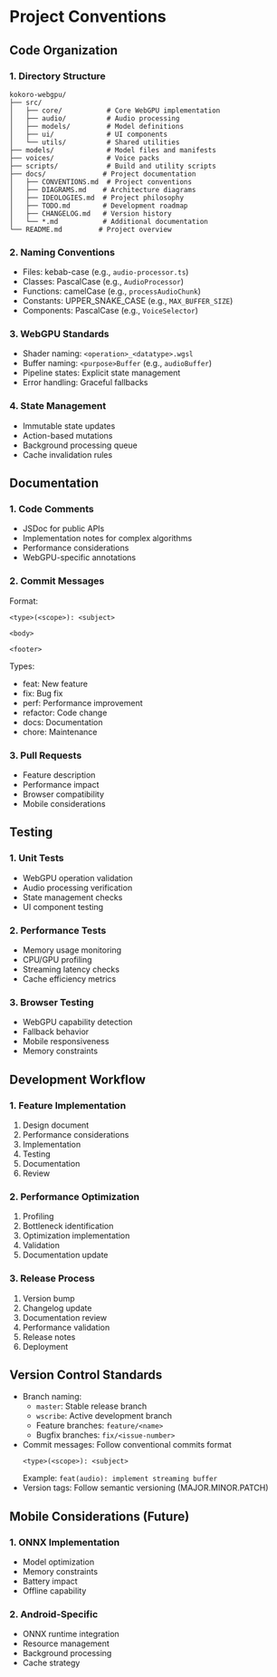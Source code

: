 # Project Conventions

## Code Organization

### 1. Directory Structure
```
kokoro-webgpu/
├── src/
│   ├── core/           # Core WebGPU implementation
│   ├── audio/          # Audio processing
│   ├── models/         # Model definitions
│   ├── ui/             # UI components
│   └── utils/          # Shared utilities
├── models/             # Model files and manifests
├── voices/             # Voice packs
├── scripts/            # Build and utility scripts
├── docs/              # Project documentation
│   ├── CONVENTIONS.md  # Project conventions
│   ├── DIAGRAMS.md    # Architecture diagrams
│   ├── IDEOLOGIES.md  # Project philosophy
│   ├── TODO.md        # Development roadmap
│   ├── CHANGELOG.md   # Version history
│   └── *.md           # Additional documentation
└── README.md         # Project overview
```

### 2. Naming Conventions
- Files: kebab-case (e.g., `audio-processor.ts`)
- Classes: PascalCase (e.g., `AudioProcessor`)
- Functions: camelCase (e.g., `processAudioChunk`)
- Constants: UPPER_SNAKE_CASE (e.g., `MAX_BUFFER_SIZE`)
- Components: PascalCase (e.g., `VoiceSelector`)

### 3. WebGPU Standards
- Shader naming: `<operation>_<datatype>.wgsl`
- Buffer naming: `<purpose>Buffer` (e.g., `audioBuffer`)
- Pipeline states: Explicit state management
- Error handling: Graceful fallbacks

### 4. State Management
- Immutable state updates
- Action-based mutations
- Background processing queue
- Cache invalidation rules

## Documentation

### 1. Code Comments
- JSDoc for public APIs
- Implementation notes for complex algorithms
- Performance considerations
- WebGPU-specific annotations

### 2. Commit Messages
Format:
```
<type>(<scope>): <subject>

<body>

<footer>
```

Types:
- feat: New feature
- fix: Bug fix
- perf: Performance improvement
- refactor: Code change
- docs: Documentation
- chore: Maintenance

### 3. Pull Requests
- Feature description
- Performance impact
- Browser compatibility
- Mobile considerations

## Testing

### 1. Unit Tests
- WebGPU operation validation
- Audio processing verification
- State management checks
- UI component testing

### 2. Performance Tests
- Memory usage monitoring
- CPU/GPU profiling
- Streaming latency checks
- Cache efficiency metrics

### 3. Browser Testing
- WebGPU capability detection
- Fallback behavior
- Mobile responsiveness
- Memory constraints

## Development Workflow

### 1. Feature Implementation
1. Design document
2. Performance considerations
3. Implementation
4. Testing
5. Documentation
6. Review

### 2. Performance Optimization
1. Profiling
2. Bottleneck identification
3. Optimization implementation
4. Validation
5. Documentation update

### 3. Release Process
1. Version bump
2. Changelog update
3. Documentation review
4. Performance validation
5. Release notes
6. Deployment

## Version Control Standards
- Branch naming: 
  - `master`: Stable release branch
  - `wscribe`: Active development branch
  - Feature branches: `feature/<name>`
  - Bugfix branches: `fix/<issue-number>`
- Commit messages: Follow conventional commits format
  ```
  <type>(<scope>): <subject>
  ```
  Example: `feat(audio): implement streaming buffer`
- Version tags: Follow semantic versioning (MAJOR.MINOR.PATCH)

## Mobile Considerations (Future)

### 1. ONNX Implementation
- Model optimization
- Memory constraints
- Battery impact
- Offline capability

### 2. Android-Specific
- ONNX runtime integration
- Resource management
- Background processing
- Cache strategy

